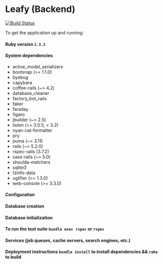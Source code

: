 # Leafy (Backend)
[![Build Status](https://travis-ci.org/chunktooth/leaf_backend.svg?branch=begins)](https://travis-ci.org/chunktooth/leaf_backend)

To get the application up and running:

#### Ruby version ```2.3.3```
#### System dependencies
  - active_model_serializers
  - bootsnap (>= 1.1.0)
  - byebug
  - capybara
  - coffee-rails (~> 4.2)
  - database_cleaner
  - factory_bot_rails
  - faker
  - faraday
  - figaro
  - jbuilder (~> 2.5)
  - listen (>= 3.0.5, < 3.2)
  - nyan-cat-formatter
  - pry
  - puma (~> 3.11)
  - rails (~> 5.2.0)
  - rspec-rails (3.7.2)
  - sass-rails (~> 5.0)
  - shoulda-matchers
  - sqlite3
  - tzinfo-data
  - uglifier (>= 1.3.0)
  - web-console (>= 3.3.0)

#### Configuration
#### Database creation
#### Database initialization
#### To run the test suite ```bundle exec rspec``` or ```rspec```
#### Services (job queues, cache servers, search engines, etc.)
#### Deployment instructions ```bundle install``` to install dependencies && ```rake``` to build
